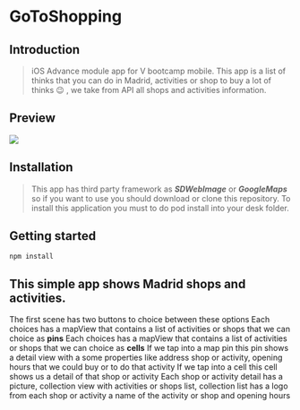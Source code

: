 # GoToShopping

## Introduction

> iOS Advance module app for V bootcamp mobile. This app is a list of thinks that you can do in Madrid, activities or shop to buy a lot of thinks 😉 , we take from API all shops and activities information. 

## Preview
![](https://github.com/AlanCasasArevalo/GoToShopping/blob/master/GoToShopping.gif)

## Installation

> This app has third party framework as ***SDWebImage*** or  ***GoogleMaps*** so if you want to use you should download or clone this repository. To install this application you must to do pod install into your desk folder.  

## Getting started

`npm install`

## This simple app shows Madrid shops and activities.

The first scene has two buttons to choice between these options
Each choices has a mapView that contains a list of activities or shops that we can choice as  **pins**
Each choices has a mapView that contains a list of activities or shops that we can choice as  **cells**
If we tap into a map pin this pin shows a detail view with a some properties like address shop or activity, opening hours that we could buy or to do that activity
If we tap into a cell this cell shows us a detail of that shop or activity
Each shop or activity detail has a picture, collection view with activities or shops list, collection list has a logo from each shop or activity a name of the activity or shop and opening hours
